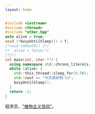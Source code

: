 ```yaml
---
layout: home
---
```


```cpp
#include <iostream>
#include <thread>
#include "other.hpp"
auto alive = true;
void (*busyUntilSleep)() = f;
/*void toDeath() {*/
/*  alive = false;*/
/*}*/
int main(int, char **) {
  using namespace std::chrono_literals;
  while (alive) {
    std::this_thread::sleep_for(8.5h);
    std::cout << "今天真好啊~\n";
    busyUntilSleep();
  }
  return -1;
}
```
程序员，["唯物主义信仰"](http://opinion.people.com.cn/n/2015/1019/c159301-27711780.html)。

<!--我在这样的环境长大，自然而然就是“唯物主义信仰”。-->
<!---->
<!--即使后来接触了许多其它思想，也越来越坚定的认同：我精神世界的不满意，一定是源于物质世界的某方面未得到满足，通过切实有效的行动改造物质世界，是解决精神世界不满意的最优方式。-->
<!---->
<!--没有办法通过改造物质世界的方式解决每一个忧虑，此时，以物质世界为根基，重新塑造精神世界，接受现状，也是很好的解决措施，人就是有许多解决不了的事情。-->
<!---->
<!--也没必要每件事情都解决，烦恼总是会有。-->
<!---->
<!--我被《庄子》和《周易》中描述的价值观吸引，它们描述了无为，自强，谦逊，行动以及带给身边人价值或正向情绪等。-->
<!---->
<!--我不想碌碌无为、得过且过，我内心总有对美好的追求。我有很多想法，我正在努力拥有高效率的生活以支撑这些想法。一切前提条件是精力充沛，所以我的第一步就是要做到高质量的睡眠。-->
<!-- 感觉说了那么多，不如不说。。。-->
<!--我是个程序员：-->

<ProfileMe />

<!--这个网站的内容主要是我的blog。-->

<div id="footer" style="
    bottom: -25px;
    left: 0;
    width: 100%;
    text-align: center;
    font-size: 13px;
    line-height: 22px;
    position: absolute;
    /* background-color: rgba(150, 150, 150, 0.4); */
    /* border-top: 1px dashed rgba(150, 150, 150, 0.4); */
    /* line-height: 30px; */
    cursor: pointer;
    z-index: 100;
  ">
  <span style="position: relative">
    <a href="https://beian.miit.gov.cn/">豫ICP备2023028578号 </a>
  </span>
  |
  <span style="position: relative">
    <a href="https://beian.mps.gov.cn/#/query/webSearch?code=41061102000409">豫公网安备41061102000409号</a>
  </span>
</div>

<style>

#footer {
  background-color: var(--vp-c-bg);

  border-color: var(--vp-input-border-color);
}
</style>




<!-- 
这是成果展示，不是历程。它是要输出<<给别人看的>>，人们更关注结果，而不是过程。
只考虑当前的状态，而不考虑未来的情况，



所以此部分输出的是:

-->

